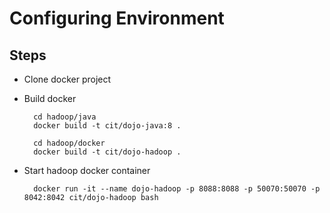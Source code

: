 # Configuring Environment

## Steps
- Clone docker project
- Build docker
    
        cd hadoop/java
        docker build -t cit/dojo-java:8 .

        cd hadoop/docker
        docker build -t cit/dojo-hadoop .

- Start hadoop docker container
 
        docker run -it --name dojo-hadoop -p 8088:8088 -p 50070:50070 -p 8042:8042 cit/dojo-hadoop bash